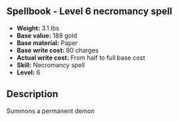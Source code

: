 ## Spellbook - Level 6 necromancy spell

- **Weight:** 3.1 lbs
- **Base value:** 188 gold
- **Base material:** Paper
- **Base write cost:** 80 charges
- **Actual write cost:** From half to full base cost
- **Skill:** Necromancy spell
- **Level:** 6

## Description

Summons a permanent demon
